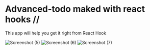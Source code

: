 # Advanced-todo maked with react hooks //

This app will help you get it right from React Hook


![Screenshot (5)](https://user-images.githubusercontent.com/91362381/162130841-0b028f33-1568-44f6-a44f-a7c44fdcd2a1.jpg)
![Screenshot (6)](https://user-images.githubusercontent.com/91362381/162130847-6819306c-527f-4386-a5a3-ef54187e6459.jpg)
![Screenshot (7)](https://user-images.githubusercontent.com/91362381/162130853-8ecf9de3-58fa-4618-b125-3b1fcf9fbc3f.jpg)
